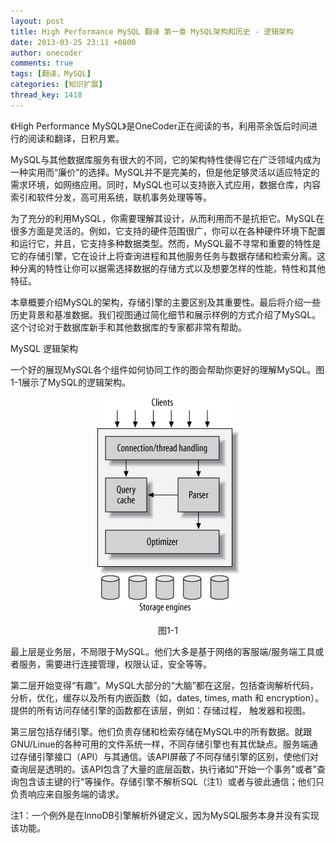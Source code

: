 ```yaml
---
layout: post
title: High Performance MySQL 翻译 第一章 MySQL架构和历史 - 逻辑架构
date: 2013-03-25 23:11 +0800
author: onecoder
comments: true
tags: [翻译，MySQL]
categories: [知识扩展]
thread_key: 1418
---
```

<p>
	《High Performance MySQL》是OneCoder正在阅读的书，利用茶余饭后时间进行的阅读和翻译，日积月累。</p>
<p>
	MySQL与其他数据库服务有很大的不同，它的架构特性使得它在广泛领域内成为一种实用而&ldquo;廉价&rdquo;的选择。MySQL并不是完美的，但是他足够灵活以适应特定的需求环境，如网络应用。同时，MySQL也可以支持嵌入式应用，数据仓库，内容索引和软件分发，高可用系统，联机事务处理等等。</p>
<p>
	为了充分的利用MySQL，你需要理解其设计，从而利用而不是抗拒它。MySQL在很多方面是灵活的。例如，它支持的硬件范围很广，你可以在各种硬件环境下配置和运行它，并且，它支持多种数据类型。然而，MySQL最不寻常和重要的特性是它的存储引擎，它在设计上将查询进程和其他服务任务与数据存储和检索分离。这种分离的特性让你可以据需选择数据的存储方式以及想要怎样的性能，特性和其他特征。</p>
<p>
	本章概要介绍MySQL的架构，存储引擎的主要区别及其重要性。最后将介绍一些历史背景和基准数据。我们视图通过简化细节和展示样例的方式介绍了MySQL。这个讨论对于数据库新手和其他数据库的专家都非常有帮助。</p>
<p>
	MySQL 逻辑架构</p>
<p>
	一个好的展现MySQL各个组件如何协同工作的图会帮助你更好的理解MySQL。图1-1展示了MySQL的逻辑架构。</p>
<p style="text-align: center;">
	<img alt="" src="/images/oldposts/8IgJ7.jpg" style="width: 227px; height: 346px;" /></p>
<p style="text-align: center;">
	图1-1</p>
<p>
	最上层是业务层，不局限于MySQL。他们大多是基于网络的客服端/服务端工具或者服务，需要进行连接管理，权限认证，安全等等。</p>
<p>
	第二层开始变得&ldquo;有趣&rdquo;。MySQL大部分的&ldquo;大脑&rdquo;都在这层，包括查询解析代码，分析，优化，缓存以及所有内嵌函数（如，dates, times, math 和 encryption）。提供的所有访问存储引擎的函数都在该层，例如：存储过程， 触发器和视图。</p>
<p>
	第三层包括存储引擎。他们负责存储和检索存储在MySQL中的所有数据。就跟GNU/Linue的各种可用的文件系统一样，不同存储引擎也有其优缺点。服务端通过存储引擎接口（API）与其通信。该API屏蔽了不同存储引擎的区别，使他们对查询层是透明的。该API包含了大量的底层函数，执行诸如&quot;开始一个事务&quot;或者&quot;查询包含该主键的行&quot;等操作。存储引擎不解析SQL（注1）或者与彼此通信；他们只负责响应来自服务端的请求。</p>
<p>
	注1：一个例外是在InnoDB引擎解析外键定义，因为MySQL服务本身并没有实现该功能。</p>


